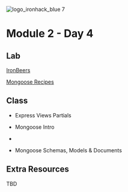 ![logo_ironhack_blue 7](https://user-images.githubusercontent.com/23629340/40541063-a07a0a8a-601a-11e8-91b5-2f13e4e6b441.png)

# Module 2 - Day 4


## Lab 

[IronBeers](https://github.com/ironhack-labs/lab-ironbeers)

[Mongoose Recipes](https://github.com/ironhack-labs/lab-mongoose-recipes)


## Class

- Express Views Partials

- Mongoose Intro
- 
- Mongoose Schemas, Models & Documents


## Extra Resources

TBD
